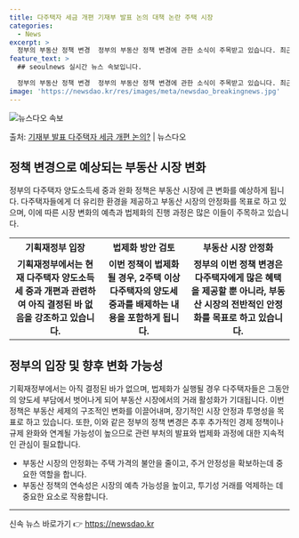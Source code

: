 ```yaml
---
title: 다주택자 세금 개편 기재부 발표 논의 대책 논란 주택 시장
categories:
  - News
excerpt: >
  정부의 부동산 정책 변경  정부의 부동산 정책 변경에 관한 소식이 주목받고 있습니다. 최근 정부는 다주택자 …
feature_text: >
  ## seoulnews 실시간 뉴스 속보입니다.

  정부의 부동산 정책 변경  정부의 부동산 정책 변경에 관한 소식이 주목받고 있습니다. 최근 정부는 다주택자 …
image: 'https://newsdao.kr/res/images/meta/newsdao_breakingnews.jpg'
---
```


![뉴스다오 속보](https://newsdao.kr/res/images/meta/newsdao_breakingnews.jpg)

<p>출처: <a href="https://newsdao.kr/4043" rel="dofollow">기재부 발표 다주택자 세금 개편 논의?</a> | 뉴스다오</p>

<h2 data-ke-size="size26">정책 변경으로 예상되는 부동산 시장 변화</h2>
<p data-ke-size="size16">정부의 다주택자 양도소득세 중과 완화 정책은 부동산 시장에 큰 변화를 예상하게 됩니다. 다주택자들에게 더 유리한 환경을 제공하고 부동산 시장의 안정화를 목표로 하고 있으며, 이에 따른 시장 변화의 예측과 법제화의 진행 과정은 많은 이들이 주목하고 있습니다.</p>

<table>
	<tr>
		<th>기획재정부 입장</th>
		<th>법제화 방안 검토</th>
		<th>부동산 시장 안정화</th>
	</tr>
	<tr>
		<td style="text-align: center; height: 17px;"><b>기획재정부에서는 현재 다주택자 양도소득세 중과 개편과 관련하여 아직 결정된 바 없음을 강조하고 있습니다.</b></td>
		<td style="text-align: center; height: 17px;"><b>이번 정책이 법제화될 경우, 2주택 이상 다주택자의 양도세 중과를 배제하는 내용을 포함하게 됩니다.</b></td>
		<td style="text-align: center; height: 17px;"><b>정부의 이번 정책 변경은 다주택자에게 많은 혜택을 제공할 뿐 아니라, 부동산 시장의 전반적인 안정화를 목표로 하고 있습니다.</b></td>
	</tr>
</table>

<h2 data-ke-size="size26">정부의 입장 및 향후 변화 가능성</h2>
<p data-ke-size="size16">기획재정부에서는 아직 결정된 바가 없으며, 법제화가 실행될 경우 다주택자들은 그동안의 양도세 부담에서 벗어나게 되어 부동산 시장에서의 거래 활성화가 기대됩니다. 이번 정책은 부동산 세제의 구조적인 변화를 이끌어내며, 장기적인 시장 안정과 투명성을 목표로 하고 있습니다. 또한, 이와 같은 정부의 정책 변경은 추후 추가적인 경제 정책이나 규제 완화와 연계될 가능성이 높으므로 관련 부처의 발표와 법제화 과정에 대한 지속적인 관심이 필요합니다.</p>
<ul>
	<li>부동산 시장의 안정화는 주택 가격의 불안을 줄이고, 주거 안정성을 확보하는데 중요한 역할을 합니다.</li>
	<li>부동산 정책의 연속성은 시장의 예측 가능성을 높이고, 투기성 거래를 억제하는 데 중요한 요소로 작용합니다.</li>
</ul>
<hr> 

신속 뉴스 바로가기 👉 <a href="https://newsdao.kr" rel="dofollow">https://newsdao.kr</a>


